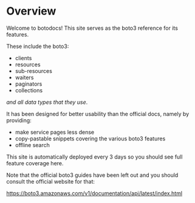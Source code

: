 # Overview

Welcome to botodocs! This site serves as the boto3 reference for its features.

These include the boto3:
- clients
- resources
- sub-resources
- waiters
- paginators
- collections

_and all data types that they use_.

It has been designed for better usability than the official docs, namely by providing:
- make service pages less dense
- copy-pastable snippets covering the various boto3 features
- offline search

This site is automatically deployed every 3 days so you should see full feature coverage here.

Note that the official boto3 guides have been left out and you should consult the official website for that:

https://boto3.amazonaws.com/v1/documentation/api/latest/index.html
